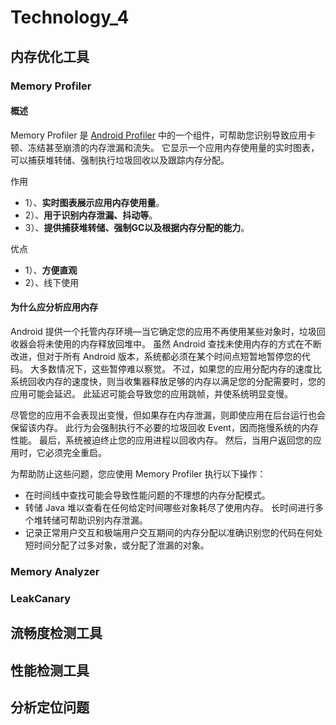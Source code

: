 # Technology_4

## 内存优化工具

### Memory Profiler

#### 概述

Memory Profiler 是 [Android Profiler](https://links.jianshu.com/go?to=https%3A%2F%2Fdeveloper.android.google.cn%2Fstudio%2Fpreview%2Ffeatures%2Fandroid-profiler.html) 中的一个组件，可帮助您识别导致应用卡顿、冻结甚至崩溃的内存泄漏和流失。 它显示一个应用内存使用量的实时图表，可以捕获堆转储、强制执行垃圾回收以及跟踪内存分配。

作用

- 1）、**实时图表展示应用内存使用量**。
- 2）、**用于识别内存泄漏、抖动等**。
- 3）、**提供捕获堆转储、强制GC以及根据内存分配的能力**。

优点

- 1）、**方便直观**
- 2）、线下使用

#### 为什么应分析应用内存

Android 提供一个托管内存环境—当它确定您的应用不再使用某些对象时，垃圾回收器会将未使用的内存释放回堆中。 虽然 Android 查找未使用内存的方式在不断改进，但对于所有 Android 版本，系统都必须在某个时间点短暂地暂停您的代码。 大多数情况下，这些暂停难以察觉。 不过，如果您的应用分配内存的速度比系统回收内存的速度快，则当收集器释放足够的内存以满足您的分配需要时，您的应用可能会延迟。 此延迟可能会导致您的应用跳帧，并使系统明显变慢。

尽管您的应用不会表现出变慢，但如果存在内存泄漏，则即使应用在后台运行也会保留该内存。 此行为会强制执行不必要的垃圾回收 Event，因而拖慢系统的内存性能。 最后，系统被迫终止您的应用进程以回收内存。 然后，当用户返回您的应用时，它必须完全重启。

为帮助防止这些问题，您应使用 Memory Profiler 执行以下操作：

- 在时间线中查找可能会导致性能问题的不理想的内存分配模式。
- 转储 Java 堆以查看在任何给定时间哪些对象耗尽了使用内存。 长时间进行多个堆转储可帮助识别内存泄漏。
- 记录正常用户交互和极端用户交互期间的内存分配以准确识别您的代码在何处短时间分配了过多对象，或分配了泄漏的对象。





### Memory Analyzer

### LeakCanary

## 流畅度检测工具



## 性能检测工具

## 分析定位问题
